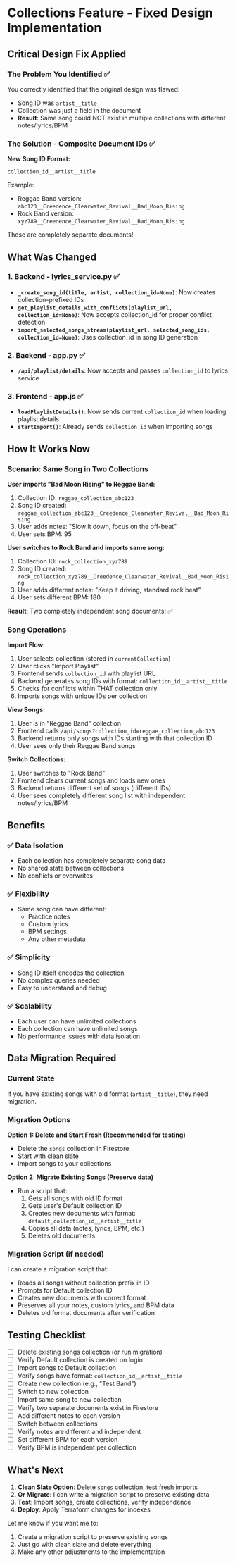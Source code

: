 # Collections Feature - Fixed Design Implementation

## Critical Design Fix Applied

### The Problem You Identified ✅

You correctly identified that the original design was flawed:

- Song ID was `artist__title`
- Collection was just a field in the document
- **Result**: Same song could NOT exist in multiple collections with different notes/lyrics/BPM

### The Solution - Composite Document IDs ✅

**New Song ID Format:**

```
collection_id__artist__title
```

Example:

- Reggae Band version: `abc123__Creedence_Clearwater_Revival__Bad_Moon_Rising`
- Rock Band version: `xyz789__Creedence_Clearwater_Revival__Bad_Moon_Rising`

These are completely separate documents!

## What Was Changed

### 1. Backend - lyrics_service.py ✅

- **`_create_song_id(title, artist, collection_id=None)`**: Now creates collection-prefixed IDs
- **`get_playlist_details_with_conflicts(playlist_url, collection_id=None)`**: Now accepts collection_id for proper conflict detection
- **`import_selected_songs_stream(playlist_url, selected_song_ids, collection_id=None)`**: Uses collection_id in song ID generation

### 2. Backend - app.py ✅

- **`/api/playlist/details`**: Now accepts and passes `collection_id` to lyrics service

### 3. Frontend - app.js ✅

- **`loadPlaylistDetails()`**: Now sends current `collection_id` when loading playlist details
- **`startImport()`**: Already sends `collection_id` when importing songs

## How It Works Now

### Scenario: Same Song in Two Collections

**User imports "Bad Moon Rising" to Reggae Band:**

1. Collection ID: `reggae_collection_abc123`
2. Song ID created: `reggae_collection_abc123__Creedence_Clearwater_Revival__Bad_Moon_Rising`
3. User adds notes: "Slow it down, focus on the off-beat"
4. User sets BPM: 95

**User switches to Rock Band and imports same song:**

1. Collection ID: `rock_collection_xyz789`
2. Song ID created: `rock_collection_xyz789__Creedence_Clearwater_Revival__Bad_Moon_Rising`
3. User adds different notes: "Keep it driving, standard rock beat"
4. User sets different BPM: 180

**Result**: Two completely independent song documents! ✅

### Song Operations

**Import Flow:**

1. User selects collection (stored in `currentCollection`)
2. User clicks "Import Playlist"
3. Frontend sends `collection_id` with playlist URL
4. Backend generates song IDs with format: `collection_id__artist__title`
5. Checks for conflicts within THAT collection only
6. Imports songs with unique IDs per collection

**View Songs:**

1. User is in "Reggae Band" collection
2. Frontend calls `/api/songs?collection_id=reggae_collection_abc123`
3. Backend returns only songs with IDs starting with that collection ID
4. User sees only their Reggae Band songs

**Switch Collections:**

1. User switches to "Rock Band"
2. Frontend clears current songs and loads new ones
3. Backend returns different set of songs (different IDs)
4. User sees completely different song list with independent notes/lyrics/BPM

## Benefits

### ✅ Data Isolation

- Each collection has completely separate song data
- No shared state between collections
- No conflicts or overwrites

### ✅ Flexibility

- Same song can have different:
  - Practice notes
  - Custom lyrics
  - BPM settings
  - Any other metadata

### ✅ Simplicity

- Song ID itself encodes the collection
- No complex queries needed
- Easy to understand and debug

### ✅ Scalability

- Each user can have unlimited collections
- Each collection can have unlimited songs
- No performance issues with data isolation

## Data Migration Required

### Current State

If you have existing songs with old format (`artist__title`), they need migration.

### Migration Options

**Option 1: Delete and Start Fresh (Recommended for testing)**

- Delete the `songs` collection in Firestore
- Start with clean slate
- Import songs to your collections

**Option 2: Migrate Existing Songs (Preserve data)**

- Run a script that:
  1. Gets all songs with old ID format
  2. Gets user's Default collection ID
  3. Creates new documents with format: `default_collection_id__artist__title`
  4. Copies all data (notes, lyrics, BPM, etc.)
  5. Deletes old documents

### Migration Script (if needed)

I can create a migration script that:

- Reads all songs without collection prefix in ID
- Prompts for Default collection ID
- Creates new documents with correct format
- Preserves all your notes, custom lyrics, and BPM data
- Deletes old format documents after verification

## Testing Checklist

- [ ] Delete existing songs collection (or run migration)
- [ ] Verify Default collection is created on login
- [ ] Import songs to Default collection
- [ ] Verify songs have format: `collection_id__artist__title`
- [ ] Create new collection (e.g., "Test Band")
- [ ] Switch to new collection
- [ ] Import same song to new collection
- [ ] Verify two separate documents exist in Firestore
- [ ] Add different notes to each version
- [ ] Switch between collections
- [ ] Verify notes are different and independent
- [ ] Set different BPM for each version
- [ ] Verify BPM is independent per collection

## What's Next

1. **Clean Slate Option**: Delete `songs` collection, test fresh imports
2. **Or Migrate**: I can write a migration script to preserve existing data
3. **Test**: Import songs, create collections, verify independence
4. **Deploy**: Apply Terraform changes for indexes

Let me know if you want me to:

1. Create a migration script to preserve existing songs
2. Just go with clean slate and delete everything
3. Make any other adjustments to the implementation
